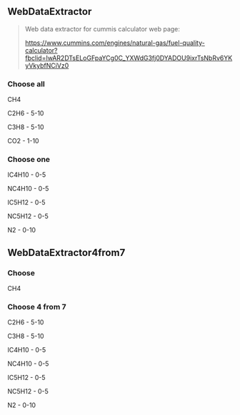 ## WebDataExtractor
> Web data extractor for cummis calculator web page: 
> 
> https://www.cummins.com/engines/natural-gas/fuel-quality-calculator?fbclid=IwAR2DTsELoGFpaYCg0C_YXWdG3fj0DYADOU9ixrTsNbRv6YKyVkybfNCiVz0
### Choose all
CH4

C2H6 - 5-10

C3H8 - 5-10

CO2  - 1-10

### Choose one

IC4H10 - 0-5

NC4H10 - 0-5

IC5H12 - 0-5

NC5H12 - 0-5

N2    - 0-10

## WebDataExtractor4from7
### Choose
CH4

### Choose 4 from 7

C2H6 - 5-10

C3H8 - 5-10

IC4H10 - 0-5

NC4H10 - 0-5

IC5H12 - 0-5

NC5H12 - 0-5

N2    - 0-10



